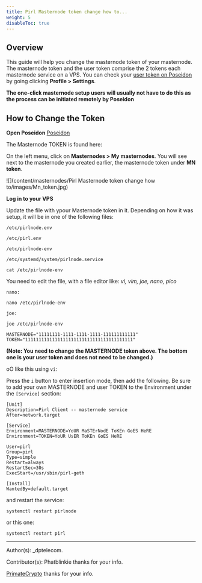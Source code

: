 ```yaml
---
title: Pirl Masternode token change how to...
weight: 5
disableToc: true
---
```


## Overview

This guide will help you change the masternode token of your masternode. The masternode token and the user token comprise the 2 tokens each masternode service on a VPS. You can check your [user token on Poseidon](https://poseidon.pirl.io/accounts/settings/) by going clicking **Profile > Settings**.

**The one-click masternode setup users will usually not have to do this as the process can be initiated remotely by Poseidon**


## How to Change the Token

**Open Poseidon** [Poseidon](https://poseidon.pirl.io/accounts/masternodes-list-private/)

The Masternode TOKEN is found here:

On the left menu, click on **Masternodes > My masternodes**.
You will see next to the masternode you created earlier, the masternode token under **MN token**.

![](content/masternodes/Pirl Masternode token change how to/images/Mn_token.jpg)


**Log in to your VPS**

Update the file with ypour Masternode token in it.
Depending on how it was setup, it will be in one of the following files:

`/etc/pirlnode.env`

`/etc/pirl.env`

`/etc/pirlnode-env`

`/etc/systemd/system/pirlnode.service`

```
cat /etc/pirlnode-env
```

You need to edit the file, with a file editor like: *vi, vim, joe, nano, pico*

```
nano:

nano /etc/pirlnode-env

joe:

joe /etc/pirlnode-env
```

```
MASTERNODE="11111111-1111-1111-1111-111111111111"
TOKEN="1111111111111111111111111111111111111111"
```

**(Note: You need to change the MASTERNODE token above. The bottom one is your user token and does not need to be changed.)**

oO like this using `vi`:

Press the `i` button to enter insertion mode, then add the following.  Be sure to add your own MASTERNODE and user TOKEN to the Environment under the `[Service]` section:
```
[Unit]
Description=Pirl Client -- masternode service
After=network.target

[Service]
Environment=MASTERNODE=YoUR MaSTErNodE ToKEn GoES HeRE
Environment=TOKEN=YoUR UsER ToKEn GoES HeRE

User=pirl
Group=pirl
Type=simple
Restart=always
RestartSec=30s
ExecStart=/usr/sbin/pirl-geth

[Install]
WantedBy=default.target
```

and restart the service:
```
systemctl restart pirlnode
```
or this one:
```
systemctl restart pirl
```


---
Author(s):
_dptelecom.

Contributor(s):
Phatblinkie thanks for your info.

[PrimateCrypto](https://twitter.com/PrimateCrypto) thanks for your info.
